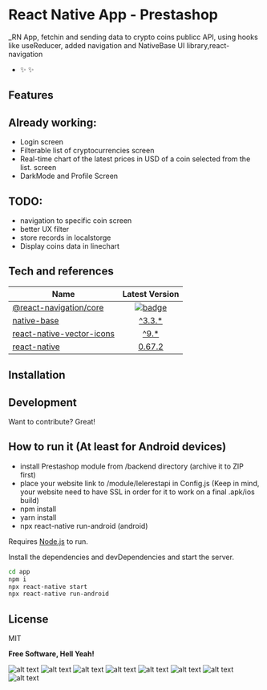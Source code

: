 # React Native App - Prestashop

_RN App, fetchin and sending data to crypto coins publicc API, using hooks like  useReducer, added navigation and NativeBase UI library,react-navigation

- ✨ ✨

## Features

## Already working:
- Login screen
- Filterable list of cryptocurrencies screen
- Real-time chart of the latest prices in USD of a coin selected from the list. screen
- DarkMode and Profile Screen


## TODO:
-  navigation to specific coin screen
- better UX filter
- store records in localstorge
- Display coins data in linechart


## Tech and references


| Name                                                                     |                                                                               Latest Version                                                                                |
| ------------------------------------------------------------------------ | :-------------------------------------------------------------------------------------------------------------------------------------------------------------------------: |
| [@react-navigation/core](/packages/core)                                 |                 [![badge](https://img.shields.io/npm/v/@react-navigation/core.svg?style=flat-square)](https://www.npmjs.com/package/@react-navigation/core)
| [native-base](/packages/core)                                 |                 [^3.3.*](https://nativebase.io/)
| [react-native-vector-icons](/packages/core)                                 |                 [^9.*](https://oblador.github.io/react-native-vector-icons/)
| [react-native](/packages/core)                                 |                 [0.67.2](https://reactnative.dev/docs/getting-started)


## Installation
## Development

Want to contribute? Great!

## How to run it (At least for Android devices)
- install Prestashop module from /backend directory (archive it to ZIP first)
- place your website link to /module/lelerestapi in Config.js (Keep in mind, your website need to have SSL in order for it to work on a final .apk/ios build)
- npm install
- yarn install
- npx react-native run-android  (android)

Requires [Node.js](https://nodejs.org/)  to run.

Install the dependencies and devDependencies and start the server.

```sh
cd app
npm i
npx react-native start
npx react-native run-android
```


## License

MIT

**Free Software, Hell Yeah!**

[//]: # (These are reference links used in the body of this note and get stripped out when the markdown processor does its job. There is no need to format nicely because it shouldn't be seen. Thanks SO - http://stackoverflow.com/questions/4823468/store-comments-in-markdown-syntax)

   [dill]: <https://github.com/joemccann/dillinger>
   [git-repo-url]: <https://github.com/joemccann/dillinger.git>
   [john gruber]: <http://daringfireball.net>
   [df1]: <http://daringfireball.net/projects/markdown/>
   [markdown-it]: <https://github.com/markdown-it/markdown-it>
   [Ace Editor]: <http://ace.ajax.org>
   [node.js]: <http://nodejs.org>
   [Twitter Bootstrap]: <http://twitter.github.com/bootstrap/>
   [jQuery]: <http://jquery.com>
   [@tjholowaychuk]: <http://twitter.com/tjholowaychuk>
   [express]: <http://expressjs.com>
   [AngularJS]: <http://angularjs.org>
   [Gulp]: <http://gulpjs.com>

   [PlDb]: <https://github.com/joemccann/dillinger/tree/master/plugins/dropbox/README.md>
   [PlGh]: <https://github.com/joemccann/dillinger/tree/master/plugins/github/README.md>
   [PlGd]: <https://github.com/joemccann/dillinger/tree/master/plugins/googledrive/README.md>
   [PlOd]: <https://github.com/joemccann/dillinger/tree/master/plugins/onedrive/README.md>
   [PlMe]: <https://github.com/joemccann/dillinger/tree/master/plugins/medium/README.md>
   [PlGa]: <https://github.com/RahulHP/dillinger/blob/master/plugins/googleanalytics/README.md>
   
 ![alt text](https://i.ibb.co/L0m7yxJ/presta-Shop-React-Native-App2.jpg)
![alt text](https://i.ibb.co/DwXFMY7/presta-Shop-React-Native-App1.jpg)
![alt text](https://i.ibb.co/jvn7cWG/presta-Shop-React-Native-App3.jpg)
![alt text](https://i.ibb.co/FwYwdxV/presta-Shop-React-Native-App5.jpg)
![alt text](https://i.ibb.co/k1rbjT2/presta-Shop-React-Native-App12.jpg)
![alt text](https://i.ibb.co/pPpKXvP/presta-Shop-React-Native-App6.jpg)
![alt text](https://i.ibb.co/pjNc7Mv/presta-Shop-React-Native-App7.jpg)
![alt text](https://i.ibb.co/WHpSTNz/presta-Shop-React-Native-App9.jpg)
